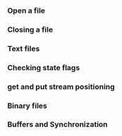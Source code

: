 ### Open a file

### Closing a file

### Text files

### Checking state flags

### get and put stream positioning

### Binary files

### Buffers and Synchronization  	